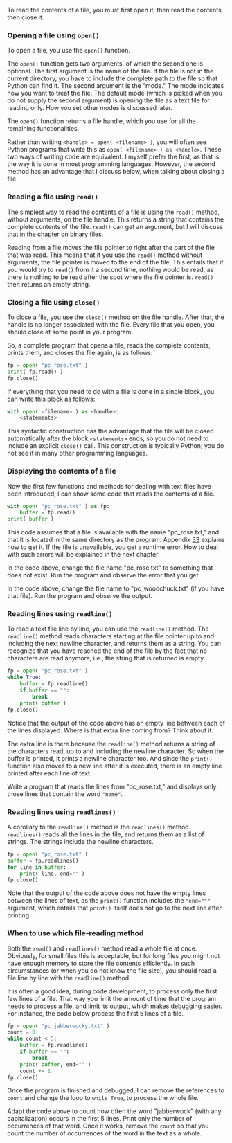 To read the contents of a file, you must first open it, then read the
contents, then close it.

### Opening a file using `open()`

To open a file, you use the `open()` function.

The `open()` function gets two arguments, of which the second one is
optional. The first argument is the name of the file. If the file is not
in the current directory, you have to include the complete path to the
file so that Python can find it. The second argument is the "mode." The
mode indicates how you want to treat the file. The default mode (which
is picked when you do not supply the second argument) is opening the
file as a text file for reading only. How you set other modes is
discussed later.

The `open()` function returns a file handle, which you use for all the
remaining functionalities.

Rather than writing `<handle> = open( <filename> )`, you will often see
Python programs that write this as `open( <filename> ) as <handle>`.
These two ways of writing code are equivalent. I myself prefer the
first, as that is the way it is done in most programming languages.
However, the second method has an advantage that I discuss below, when
talking about closing a file.

### Reading a file using `read()`

The simplest way to read the contents of a file is using the `read()`
method, without arguments, on the file handle. This returns a string
that contains the complete contents of the file. `read()` can get an
argument, but I will discuss that in the chapter on binary files.

Reading from a file moves the file pointer to right after the part of
the file that was read. This means that if you use the `read()` method
without arguments, the file pointer is moved to the end of the file.
This entails that if you would try to `read()` from it a second time,
nothing would be read, as there is nothing to be read after the spot
where the file pointer is. `read()` then returns an empty string.

### Closing a file using `close()`

To close a file, you use the `close()` method on the file handle. After
that, the handle is no longer associated with the file. Every file that
you open, you should close at some point in your program.

So, a complete program that opens a file, reads the complete contents,
prints them, and closes the file again, is as follows:

```python
fp = open( "pc_rose.txt" )
print( fp.read() )
fp.close()
```

If everything that you need to do with a file is done in a single block,
you can write this block as follows:

```python
with open( <filename> ) as <handle>:
    <statements>
```

This syntactic construction has the advantage that the file will be
closed automatically after the block `<statements>` ends, so you do not
need to include an explicit `close()` call. This construction is
typically Python; you do not see it in many other programming languages.

### Displaying the contents of a file

Now the first few functions and methods for dealing with text files have
been introduced, I can show some code that reads the contents of a file.

```python
with open( "pc_rose.txt" ) as fp:
    buffer = fp.read()
print( buffer )
```

This code assumes that a file is available with the name "pc_rose.txt,"
and that it is located in the same directory as the program. Appendix
<a href="#ch:testtextfiles" data-reference-type="ref" data-reference="ch:testtextfiles">33</a>
explains how to get it. If the file is unavailable, you get a runtime
error. How to deal with such errors will be explained in the next
chapter.

In the code above, change the file name "pc_rose.txt" to something that
does not exist. Run the program and observe the error that you get.

In the code above, change the file name to "pc_woodchuck.txt" (if you
have that file). Run the program and observe the output.

### Reading lines using `readline()`

To read a text file line by line, you can use the `readline()` method.
The `readline()` method reads characters starting at the file pointer up
to and including the next newline character, and returns them as a
string. You can recognize that you have reached the end of the file by
the fact that no characters are read anymore, i.e., the string that is
returned is empty.

```python
fp = open( "pc_rose.txt" )
while True:
    buffer = fp.readline()
    if buffer == "":
        break
    print( buffer )
fp.close()
```

Notice that the output of the code above has an empty line between each
of the lines displayed. Where is that extra line coming from? Think
about it.

The extra line is there because the `readline()` method returns a string
of the characters read, up to and including the newline character. So
when the buffer is printed, it prints a newline character too. And since
the `print()` function also moves to a new line after it is executed,
there is an empty line printed after each line of text.

Write a program that reads the lines from "pc_rose.txt," and displays
only those lines that contain the word `"name"`.

### Reading lines using `readlines()`

A corollary to the `readline()` method is the `readlines()` method.
`readlines()` reads all the lines in the file, and returns them as a
list of strings. The strings include the newline characters.

```python
fp = open( "pc_rose.txt" )
buffer = fp.readlines()
for line in buffer:
    print( line, end="" )
fp.close()
```

Note that the output of the code above does not have the empty lines
between the lines of text, as the `print()` function includes the
`"end="""` argument, which entails that `print()` itself does not go to
the next line after printing.

### When to use which file-reading method

Both the `read()` and `readlines()` method read a whole file at once.
Obviously, for small files this is acceptable, but for long files you
might not have enough memory to store the file contents efficiently. In
such circumstances (or when you do not know the file size), you should
read a file line by line with the `readline()` method.

It is often a good idea, during code development, to process only the
first few lines of a file. That way you limit the amount of time that
the program needs to process a file, and limit its output, which makes
debugging easier. For instance, the code below process the first 5 lines
of a file.

```python
fp = open( "pc_jabberwocky.txt" )
count = 0
while count < 5:
    buffer = fp.readline()
    if buffer == "":
        break
    print( buffer, end="" )
    count += 1
fp.close()
```

Once the program is finished and debugged, I can remove the references
to `count` and change the loop to `while True`, to process the whole
file.

Adapt the code above to count how often the word "jabberwock" (with any
capitalization) occurs in the first 5 lines. Print only the number of
occurrences of that word. Once it works, remove the `count` so that you
count the number of occurrences of the word in the text as a whole.
